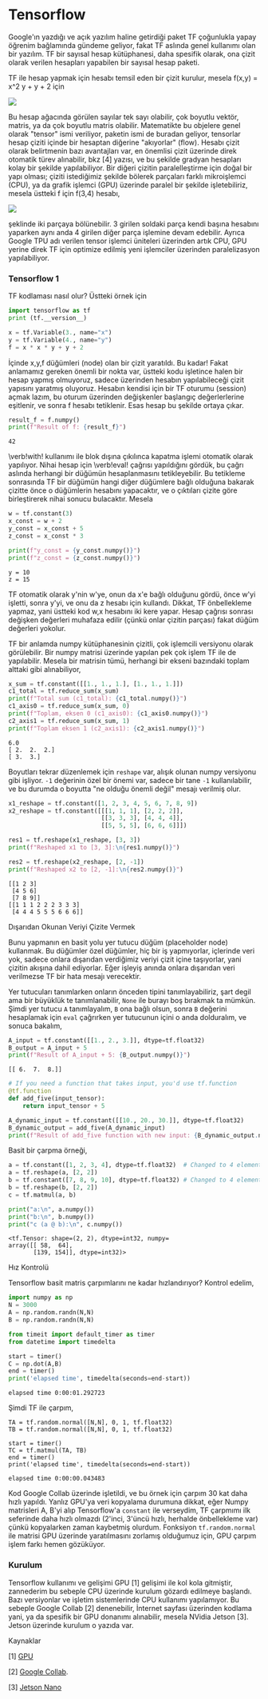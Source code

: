 # Tensorflow

Google'ın yazdığı ve açık yazılım haline getirdiği paket TF çoğunlukla
yapay öğrenim bağlamında gündeme geliyor, fakat TF aslında genel
kullanımı olan bir yazılım. TF bir sayısal hesap kütüphanesi, daha
spesifik olarak, ona çizit olarak verilen hesapları yapabilen bir
sayısal hesap paketi.

TF ile hesap yapmak için hesabı temsil eden bir çizit kurulur, mesela
f(x,y) = x^2 y + y + 2 için

![](tf_01.png)

Bu hesap ağacında görülen sayılar tek sayı olabilir, çok boyutlu
vektör, matris, ya da çok boyutlu matris olabilir. Matematikte bu
objelere genel olarak "tensor" ismi veriliyor, paketin ismi de buradan
geliyor, tensorlar hesap çiziti içinde bir hesaptan diğerine
"akıyorlar" (flow). Hesabı çizit olarak belirtmenin bazı avantajları
var, en önemlisi çizit üzerinde direk otomatik türev alınabilir, bkz
[4] yazısı, ve bu şekilde gradyan hesapları kolay bir şekilde
yapılabiliyor. Bir diğeri çizitin paralelleştirme için doğal bir yapı
olması; çiziti istediğimiz şekilde bölerek parçaları farklı
mikroişlemci (CPU), ya da grafik işlemci (GPU) üzerinde paralel bir
şekilde işletebiliriz, mesela üstteki f için f(3,4) hesabı,

![](tf_02.png)

şeklinde iki parçaya bölünebilir. 3 girilen soldaki parça kendi başına
hesabını yaparken aynı anda 4 girilen diğer parça işlemine devam
edebilir. Ayrıca Google TPU adı verilen tensor işlemci üniteleri üzerinden
artık CPU, GPU yerine direk TF için optimize edilmiş yeni işlemciler
üzerinden paralelizasyon yapılabiliyor.

### Tensorflow 1

TF kodlaması nasıl olur? Üstteki örnek için

```python
import tensorflow as tf
print (tf.__version__)

x = tf.Variable(3., name="x")
y = tf.Variable(4., name="y")
f = x * x * y + y + 2
```

İçinde x,y,f düğümleri (node) olan bir çizit yaratıldı. Bu kadar!
Fakat anlamamız gereken önemli bir nokta var, üstteki kodu işletince
halen bir hesap yapmış olmuyoruz, sadece üzerinden hesabın
yapılabileceği çizit yapısını yaratmış oluyoruz. Hesabın kendisi için
bir TF oturumu (session) açmak lazım, bu oturum üzerinden değişkenler
başlangıç değerlerlerine eşitlenir, ve sonra f hesabı
tetiklenir. Esas hesap bu şekilde ortaya çıkar.

```python
result_f = f.numpy() 
print(f"Result of f: {result_f}")
```

```
42
```

\verb!with! kullanımı ile blok dışına çıkılınca kapatma işlemi otomatik
olarak yapılıyor. Nihai hesap için \verb!eval! çağrısı yapıldığını gördük,
bu çağrı aslında herhangi bir düğümün hesaplanmasını tetikleyebilir. Bu
tetikleme sonrasında TF bir düğümün hangi diğer düğümlere bağlı olduğuna
bakarak çizitte önce o düğümlerin hesabını yapacaktır, ve o çıktıları
çizite göre birleştirerek nihai sonucu bulacaktır. Mesela

```python
w = tf.constant(3)
x_const = w + 2
y_const = x_const + 5
z_const = x_const * 3

print(f"y_const = {y_const.numpy()}")
print(f"z_const = {z_const.numpy()}")
```

```
y = 10
z = 15
```

TF otomatik olarak y'nin w'ye, onun da x'e bağlı olduğunu gördü, önce
w'yi işletti, sonra y'yi, ve onu da z hesabı için kullandı. Dikkat, TF
önbellekleme yapmaz, yani üstteki kod w,x hesabını iki kere
yapar. Hesap çağrısı sonrası değişken değerleri muhafaza edilir (çünkü
onlar çizitin parçası) fakat düğüm değerleri yokolur.

TF bir anlamda numpy kütüphanesinin çizitli, çok işlemcili versiyonu olarak
görülebilir. Bir numpy matrisi üzerinde yapılan pek çok işlem TF ile de
yapılabilir. Mesela bir matrisin tümü, herhangi bir ekseni bazındaki toplam
alttaki gibi alınabiliyor,

```python
x_sum = tf.constant([[1., 1., 1.], [1., 1., 1.]])
c1_total = tf.reduce_sum(x_sum)
print(f"Total sum (c1_total): {c1_total.numpy()}")
c1_axis0 = tf.reduce_sum(x_sum, 0) 
print(f"Toplam, eksen 0 (c1_axis0): {c1_axis0.numpy()}")
c2_axis1 = tf.reduce_sum(x_sum, 1) 
print(f"Toplam eksen 1 (c2_axis1): {c2_axis1.numpy()}")
```

```
6.0
[ 2.  2.  2.]
[ 3.  3.]
```

Boyutları tekrar düzenlemek için `reshape` var, alışık olunan numpy
versiyonu gibi işliyor. `-1` değerinin özel bir önemi var, sadece bir
tane `-1` kullanılabilir, ve bu durumda o boyutta "ne olduğu önemli
değil" mesajı verilmiş olur.

```python
x1_reshape = tf.constant([1, 2, 3, 4, 5, 6, 7, 8, 9])
x2_reshape = tf.constant([[[1, 1, 1], [2, 2, 2]],
                          [[3, 3, 3], [4, 4, 4]],
                          [[5, 5, 5], [6, 6, 6]]])

res1 = tf.reshape(x1_reshape, [3, 3])
print(f"Reshaped x1 to [3, 3]:\n{res1.numpy()}")

res2 = tf.reshape(x2_reshape, [2, -1])
print(f"Reshaped x2 to [2, -1]:\n{res2.numpy()}")
```

```
[[1 2 3]
 [4 5 6]
 [7 8 9]]
[[1 1 1 2 2 2 3 3 3]
 [4 4 4 5 5 5 6 6 6]]
```

Dışarıdan Okunan Veriyi Çizite Vermek

Bunu yapmanın en basit yolu yer tutucu düğüm (placeholder node)
kullanmak. Bu düğümler özel düğümler, hiç bir iş yapmıyorlar, içlerinde
veri yok, sadece onlara dışarıdan verdiğimiz veriyi çizit içine taşıyorlar,
yani çizitin akışına dahil ediyorlar. Eğer işleyiş anında onlara dışarıdan
veri verilmezse TF bir hata mesajı verecektir.

Yer tutucuları tanımlarken onların önceden tipini tanımlayabiliriz,
şart degil ama bir büyüklük te tanımlanabilir, `None` ile burayı boş
bırakmak ta mümkün. Şimdi yer tutucu `A` tanımlayalım, `B` ona bağlı
olsun, sonra `B` değerini hesaplamak için `eval` çağrırken yer
tutucunun içini o anda dolduralım, ve sonuca bakalım,

```python
A_input = tf.constant([[1., 2., 3.]], dtype=tf.float32)
B_output = A_input + 5
print(f"Result of A_input + 5: {B_output.numpy()}")
```

```
[[ 6.  7.  8.]]
```

```python
# If you need a function that takes input, you'd use tf.function
@tf.function
def add_five(input_tensor):
    return input_tensor + 5

A_dynamic_input = tf.constant([[10., 20., 30.]], dtype=tf.float32)
B_dynamic_output = add_five(A_dynamic_input)
print(f"Result of add_five function with new input: {B_dynamic_output.numpy()}")
```

Basit bir çarpma örneği,

```python
a = tf.constant([1, 2, 3, 4], dtype=tf.float32)  # Changed to 4 elements
a = tf.reshape(a, [2, 2])
b = tf.constant([7, 8, 9, 10], dtype=tf.float32) # Changed to 4 elements
b = tf.reshape(b, [2, 2])
c = tf.matmul(a, b)

print("a:\n", a.numpy())
print("b:\n", b.numpy())
print("c (a @ b):\n", c.numpy())
```

```
<tf.Tensor: shape=(2, 2), dtype=int32, numpy=
array([[ 58,  64],
       [139, 154]], dtype=int32)>
```

Hız Kontrolü

Tensorflow basit matris çarpımlarını ne kadar hızlandırıyor? Kontrol edelim,

```python
import numpy as np
N = 3000
A = np.random.randn(N,N)
B = np.random.randn(N,N)

from timeit import default_timer as timer
from datetime import timedelta

start = timer()
C = np.dot(A,B)
end = timer()
print('elapsed time', timedelta(seconds=end-start))
```

```
elapsed time 0:00:01.292723
```

Şimdi TF ile çarpım,

```
TA = tf.random.normal([N,N], 0, 1, tf.float32)
TB = tf.random.normal([N,N], 0, 1, tf.float32)

start = timer()
TC = tf.matmul(TA, TB)
end = timer()
print('elapsed time', timedelta(seconds=end-start))
```

```
elapsed time 0:00:00.043483
```

Kod Google Collab üzerinde işletildi, ve bu örnek için çarpım 30 kat
daha hızlı yapıldı. Yanlız GPU'ya veri kopyalama durumuna dikkat, eğer
Numpy matrisleri A, B'yi alıp Tensorflow'a `constant` ile verseydim,
TF çarpmımı ilk seferinde daha hızlı olmazdı (2'inci, 3'üncü hızlı,
herhalde önbellekleme var) çünkü kopyalarken zaman kaybetmiş
olurdum. Fonksiyon `tf.random.normal` ile matrisi GPU üzerinde
yaratılmasını zorlamış olduğumuz için, GPU çarpım işlem farkı hemen
gözüküyor.

### Kurulum

Tensorflow kullanımı ve gelişimi GPU [1] gelişimi ile kol kola
gitmiştir, zannederim bu sebeple CPU üzerinde kurulum gözardı edilmeye
başlandı. Bazı versiyonlar ve işletim sistemlerinde CPU kullanımı
yapılamıyor. Bu sebeple Google Collab [2] denenebilir, İnternet
sayfası üzerinden kodlama yani, ya da spesifik bir GPU donanımı
alınabilir, mesela NVidia Jetson [3]. Jetson üzerinde kurulum o yazıda
var.

Kaynaklar

[1] [GPU](../../2020/12/gpu-cuda-pycuda.html)

[2] [Google Collab](../../2018/11/gpu-tpu-saglayan-not-defter-ortami.html).

[3] [Jetson Nano](../../2020/12/nvidia-jetson-nano-2GB-wifi.html)
